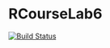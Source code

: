 # RCourseLab6


[![Build Status](https://travis-ci.org/tondralok/RCourseLab6.svg?branch=master)](https://travis-ci.org/tondralok/RCourseLab6)
